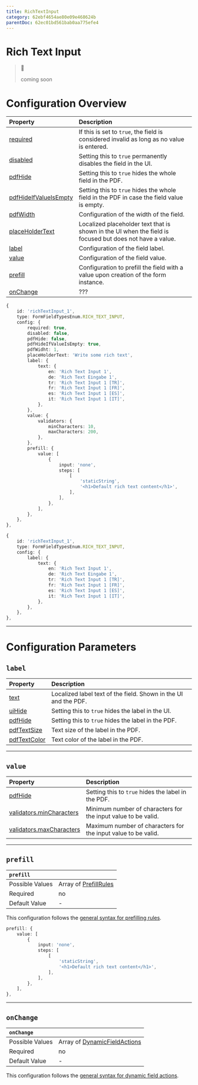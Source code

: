 ```yaml
---
title: RichTextInput
category: 62ebf4654ae80e09e468624b
parentDoc: 62ec01bd561bab0aa775efe4
---
```


# Rich Text Input
>🚧 
>
> coming soon
# Configuration Overview

| Property                                                                     | Description                      |
| :--------------------------------------------------------------------------- | :--------------------------------|
| [required](./24-general-properties/#required)                                | If this is set to `true`, the field is considered invalid as long as no value is entered. |
| [disabled](./24-general-properties/#disabled)                                | Setting this to `true` permanently disables the field in the UI. |
| [pdfHide](./24-general-properties/#pdfhide)                                  | Setting this to `true` hides the whole field in the PDF. |
| [pdfHideIfValueIsEmpty](./24-general-properties/#pdfhideifvalueisempty)      | Setting this to `true` hides the whole field in the PDF in case the field value is empty. |
| [pdfWidth](./24-general-properties/#pdfwidth)                                | Configuration of the width of the field. |
| [placeHolderText](./24-general-properties/#placeholdertext)                  | Localized placeholder text that is shown in the UI when the field is focused but does not have a value. |
| [label](#label)                                                              | Configuration of the field label. |
| [value](#value)                                                              | Configuration of the field value. |
| [prefill](#prefill)                                                          | Configuration to prefill the field with a value upon creation of the form instance. |
| [onChange](#onchange)                                                        | ??? |

``` typescript (complete)
{
    id: 'richTextInput_1',
    type: FormFieldTypesEnum.RICH_TEXT_INPUT,
    config: {
        required: true,
        disabled: false,
        pdfHide: false,
        pdfHideIfValueIsEmpty: true,
        pdfWidht: 1,
        placeHolderText: 'Write some rich text',
        label: {
            text: {
                en: 'Rich Text Input 1',
                de: 'Rich Text Eingabe 1',
                tr: 'Rich Text Input 1 [TR]',
                fr: 'Rich Text Input 1 [FR]',
                es: 'Rich Text Input 1 [ES]',
                it: 'Rich Text Input 1 [IT]',
            },
        },
        value: {
            validators: {
                minCharacters: 10,
                maxCharacters: 200,
            },
        },
        prefill: {
            value: [
                {
                    input: 'none',
                    steps: [
                        [
                            'staticString',
                            '<h1>Default rich text content</h1>',
                        ],
                    ],
                },
            ],
        },
    },
},
```
``` typescript (minimal)
{
    id: 'richTextInput_1',
    type: FormFieldTypesEnum.RICH_TEXT_INPUT,
    config: {
        label: {
            text: {
                en: 'Rich Text Input 1',
                de: 'Rich Text Eingabe 1',
                tr: 'Rich Text Input 1 [TR]',
                fr: 'Rich Text Input 1 [FR]',
                es: 'Rich Text Input 1 [ES]',
                it: 'Rich Text Input 1 [IT]',
            },
        },
    },
},
```

---
# Configuration Parameters

## `label`

| Property                                                    | Description                       |
| :---------------------------------------------------------- | :-------------------------------- |
| [text](./24-general-properties/#text)                       | Localized label text of the field. Shown in the UI and the PDF. |
| [uiHide](./24-general-properties/#uihide)                   | Setting this to `true` hides the label in the UI. |
| [pdfHide](./24-general-properties/#pdfhide)                 | Setting this to `true` hides the label in the PDF. |
| [pdfTextSize](./24-general-properties/#pdftextsize)         | Text size of the label in the PDF. |
| [pdfTextColor](./24-general-properties/#pdftextcolor)       | Text color of the label in the PDF. |

---
## `value`

| Property                                                                        | Description                                                                                     |
| :------------------------------------------------------------------------------ | :---------------------------------------------------------------------------------------------- |
| [pdfHide](./24-general-properties/#pdfhide)                                     | Setting this to `true` hides the label in the PDF. |
| [validators.minCharacters](./24-general-properties/#validatorsmincharacters)    | Minimum number of characters for the input value to be valid.                                   |
| [validators.maxCharacters](./24-general-properties/#validatorsmaxcharacters)    | Maximum number of characters for the input value to be valid.                                   |

---
## `prefill`

| `prefill`                  |                                                                     |
| :------------------------- | :--------------                                                     |
| Possible Values            | Array of [PrefillRules](.25-prefill-rules)            |
| Required                   | no                                                                  |
| Default Value              | -                                                                   |

This configuration follows the [general syntax for prefilling rules](.25-prefill-rules).

``` typescript 
prefill: {
    value: [
        {
            input: 'none',
            steps: [
                [
                    'staticString',
                    '<h1>Default rich text content</h1>',
                ],
            ],
        },
    ],
},
```
---
## `onChange`

| `onChange`                 |                                                                        |
| :------------------------- | :--------------                                                        |
| Possible Values            | Array of [DynamicFieldActions](.25-prefill-rules) |
| Required                   | no                                                                     |
| Default Value              | -                                                                      |


This configuration follows the [general syntax for dynamic field actions](.26-onchange-rules).
